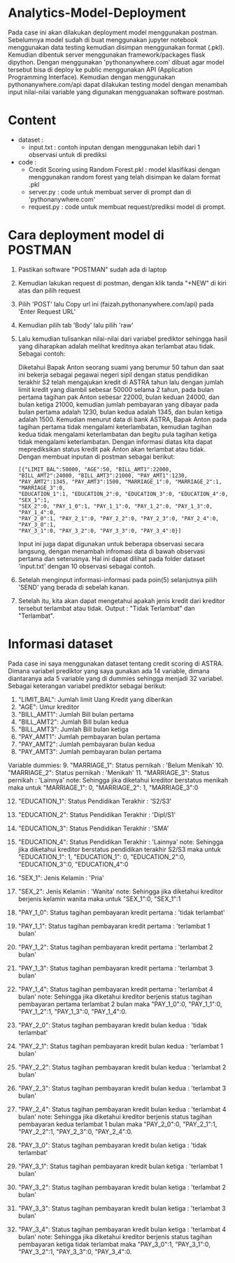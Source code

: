 # Analytics-Model-Deployment
Pada case ini akan dilakukan deployment model menggunakan postman. Sebelumnya model sudah di buat menggunakan jupyter notebook menggunakan data testing kemudian disimpan menggunakan format (.pkl). Kemudian dibentuk server menggunakan framework/packages flask dipython.
Dengan menggunakan 'pythonanywhere.com' dibuat agar model tersebut bisa di deploy ke public menggunakan API (Application Programming Interface). Kemudian dengan menggunakan pythonanywhere.com/api dapat dilakukan testing model dengan menambah input nilai-nilai variable yang digunakan mengguanakan software postman.

# Content
- dataset :
    - input.txt : contoh inputan dengan menggunakan lebih dari 1 observasi untuk di prediksi 
- code :
    - Credit Scoring using Random Forest.pkl : model klasifikasi dengan menggunakan random forest yang telah disimpan ke dalam format .pkl
    - server.py : code untuk membuat server di prompt dan di 'pythonanywhere.com'
    - request.py : code untuk membuat request/prediksi model di prompt.

# Cara deployment model di POSTMAN
1. Pastikan software "POSTMAN" sudah ada di laptop
2. Kemudian lakukan request di postman, dengan klik tanda "+NEW" di kiri atas dan pilih request
3. Pilih 'POST' lalu Copy url ini (faizah.pythonanywhere.com/api) pada 'Enter Request URL' 
4. Kemudian pilih tab 'Body' lalu pilih 'raw'
5. Lalu kemudian tulisankan nilai-nilai dari variabel prediktor sehingga hasil yang diharapkan adalah melihat kreditnya akan terlambat atau tidak. Sebagai contoh:
    
    Diketahui Bapak Anton seorang suami yang berumur 50 tahun dan saat ini bekerja sebagai pegawai negeri sipil dengan status pendidikan terakhir S2 telah mengajukan kredit di ASTRA tahun lalu dengan jumlah limit kredit yang diambil sebesar 50000 selama 2 tahun, pada bulan pertama tagihan pak 
    Anton sebesar 22000, bulan keduan 24000, dan bulan ketiga 21000, kemudian jumlah pembayaran yang dibayar pada bulan pertama adalah 1230, bulan kedua adalah 1345, dan bulan ketiga adalah 1500. Kemudian menurut data di bank ASTRA, Bapak Anton
    pada tagihan pertama tidak mengalami keterlambatan, kemudian tagihan kedua tidak mengalami keterlambatan dan begitu pula tagihan ketiga tidak mengalami keterlambatan. Dengan informasi diatas kita dapat meprediksikan status kredit pak Anton akan terlambat atau tidak. Dengan membuat inputan di postman sebagai berikut:

       [{"LIMIT_BAL":50000, "AGE":50, "BILL_AMT1":22000, "BILL_AMT2":24000, "BILL_AMT3":21000, "PAY_AMT1":1230,
       "PAY_AMT2":1345, "PAY_AMT3":1500, "MARRIAGE_1":0, "MARRIAGE_2":1, "MARRIAGE_3":0,
       "EDUCATION_1":1, "EDUCATION_2":0, "EDUCATION_3":0, "EDUCATION_4":0, "SEX_1":1,
       "SEX_2":0, "PAY_1_0":1, "PAY_1_1":0, "PAY_1_2":0, "PAY_1_3":0, "PAY_1_4":0,
       "PAY_2_0":1, "PAY_2_1":0, "PAY_2_2":0, "PAY_2_3":0, "PAY_2_4":0, "PAY_3_0":1,
       "PAY_3_1":0, "PAY_3_2":0, "PAY_3_3":0, "PAY_3_4":0}]
       
    Input ini juga dapat digunakan untuk beberapa observasi secara langsung, dengan menambah infromasi data di bawah observasi pertama dan seterusnya. Hal ini dapat dilihat pada folder dataset 'input.txt' dengan 10 observasi sebagai contoh.
6. Setelah menginput informasi-informasi pada poin(5) selanjutnya pilih 'SEND' yang berada di sebelah kanan.
7. Setelah itu, kita akan dapat mengetahui apakah jenis kredit dari kreditor tersebut terlambat atau tidak. Output : "Tidak Terlambat" dan "Terlambat".

# Informasi dataset
Pada case ini saya menggunakan dataset tentang credit scoring di ASTRA. Dimana variabel prediktor yang saya gunakan ada 14 variable, dimana diantaranya ada 5 variable yang di dummies sehingga menjadi 32 variabel.
Sebagai keterangan variabel prediktor sebagai berikut:
1. "LIMIT_BAL": Jumlah limit Uang Kredit yang diberikan
2. "AGE": Umur kreditor 
3. "BILL_AMT1": Jumlah Bill bulan pertama 
4. "BILL_AMT2": Jumlah Bill bulan kedua 
5. "BILL_AMT3": Jumlah Bill bulan ketiga
6. "PAY_AMT1": Jumlah pembayaran bulan pertama
7. "PAY_AMT2": Jumlah pembayaran bulan kedua
8. "PAY_AMT3": Jumlah pembayaran bulan pertama 

Variable dummies:
9. "MARRIAGE_1": Status pernikah : 'Belum Menikah'
10. "MARRIAGE_2": Status pernikah : 'Menikah' 
11. "MARRIAGE_3": Status pernikah : 'Lainnya'
note: Sehingga jika diketahui kreditor berstatus menikah maka untuk "MARRIAGE_1": 0, "MARRIAGE_2": 1, "MARRIAGE_3":0 

12. "EDUCATION_1": Status Pendidikan Terakhir : 'S2/S3' 
13. "EDUCATION_2": Status Pendidikan Terakhir : 'Dipl/S1'
14. "EDUCATION_3": Status Pendidikan Terakhir : 'SMA' 
15. "EDUCATION_4": Status Pendidikan Terakhir : 'Lainnya' 
note: Sehingga jika diketahui kreditor berstatus pendidikan terakhir S2/S3 maka untuk "EDUCATION_1": 1, "EDUCATION_1": 0, "EDUCATION_2":0, "EDUCATION_3":0, "EDUCATION_4":0

16. "SEX_1": Jenis Kelamin : 'Pria'
17. "SEX_2": Jenis Kelamin : 'Wanita'
note: Sehingga jika diketahui kreditor berjenis kelamin wanita maka untuk "SEX_1":0, "SEX_1":1
 
18. "PAY_1_0": Status tagihan pembayaran kredit pertama : 'tidak terlambat'
19. "PAY_1_1": Status tagihan pembayaran kredit pertama : 'terlambat 1 bulan'
20. "PAY_1_2": Status tagihan pembayaran kredit pertama : 'terlambat 2 bulan' 
21. "PAY_1_3": Status tagihan pembayaran kredit pertama : 'terlambat 3 bulan' 
22. "PAY_1_4": Status tagihan pembayaran kredit pertama : 'terlambat 4 bulan'
note: Sehingga jika diketahui kreditor berjenis status tagihan pembayaran pertama terlambat 2 bulan maka "PAY_1_0":0, "PAY_1_1":0, "PAY_1_2":1, "PAY_1_3":0, "PAY_1_4":0.

23. "PAY_2_0": Status tagihan pembayaran kredit bulan kedua : 'tidak terlambat'
24. "PAY_2_1": Status tagihan pembayaran kredit bulan kedua : 'terlambat 1 bulan'
25. "PAY_2_2": Status tagihan pembayaran kredit bulan kedua : 'terlambat 2 bulan' 
26. "PAY_2_3": Status tagihan pembayaran kredit bulan kedua : 'terlambat 3 bulan' 
27. "PAY_2_4": Status tagihan pembayaran kredit bulan kedua : 'terlambat 4 bulan'
note: Sehingga jika diketahui kreditor berjenis status tagihan pembayaran kedua terlambat 1 bulan maka "PAY_2_0":0, "PAY_2_1":1, "PAY_2_2":1, "PAY_2_3":0, "PAY_2_4":0.

28. "PAY_3_0": Status tagihan pembayaran kredit bulan ketiga : 'tidak terlambat'
29. "PAY_3_1": Status tagihan pembayaran kredit bulan ketiga : 'terlambat 1 bulan'
30. "PAY_3_2": Status tagihan pembayaran kredit bulan ketiga : 'terlambat 2 bulan' 
31. "PAY_3_3": Status tagihan pembayaran kredit bulan ketiga : 'terlambat 3 bulan' 
32. "PAY_3_4": Status tagihan pembayaran kredit bulan ketiga : 'terlambat 4 bulan'
note: Sehingga jika diketahui kreditor berjenis status tagihan pembayaran ketiga tidak terlambat maka "PAY_3_0":1, "PAY_3_1":0, "PAY_3_2":1, "PAY_3_3":0, "PAY_3_4":0.






